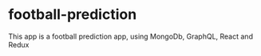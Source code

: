 # football-prediction

This app is a football prediction app, using MongoDb, GraphQL, React and Redux
